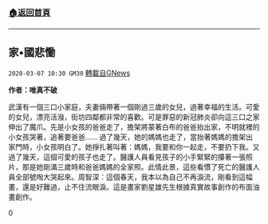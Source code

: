 ###  [:house:返回首頁](https://github.com/ourhimalayas/txt)
---

## 家•國悲慟
`2020-03-07 10:30 GM30` [轉載自GNews](https://gnews.org/zh-hant/132996/)

**作者：唯真不破**

武漢有一個三口小家庭，夫妻倆帶著一個剛過三歲的女兒，過著幸福的生活。可愛的女兒，漂亮活潑，街坊四鄰都非常的喜歡。可是罪惡的新冠肺炎卻向這三口之家伸出了魔爪。先是小女孩的爸爸走了，擔架將蒙著白布的爸爸抬出家，不明就裡的小女孩哭著，追著要爸爸…… 過了幾天，她的媽媽也走了，當抬著媽媽的擔架出家門時，小女孩明白了。她掙扎著叫著：媽媽，我要和你一起走，不要扔下我。又過了幾天，這個可愛的孩子也走了。醫護人員看見孩子的小手緊緊的攥著一張照片，那是她剛滿三歲時和爸爸媽媽的全家照。此情此景，這些看慣了死亡的醫護人員全部號啕大哭起來。周智深：這個春天，我本以為自己不再淚流，剛看到這幅畫，還是好難過，止不住流眼淚。這是畫家劉星雄先生根據真實故事創作的布面油畫創作。





0
